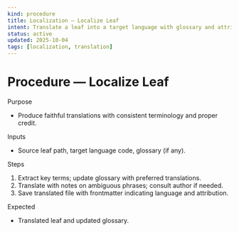 ```yaml
---
kind: procedure
title: Localization — Localize Leaf
intent: Translate a leaf into a target language with glossary and attribution
status: active
updated: 2025-10-04
tags: [localization, translation]
---
```


# Procedure — Localize Leaf

Purpose
- Produce faithful translations with consistent terminology and proper credit.

Inputs
- Source leaf path, target language code, glossary (if any).

Steps
1) Extract key terms; update glossary with preferred translations.
2) Translate with notes on ambiguous phrases; consult author if needed.
3) Save translated file with frontmatter indicating language and attribution.

Expected
- Translated leaf and updated glossary.

